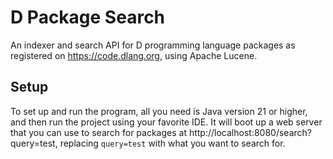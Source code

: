 # D Package Search

An indexer and search API for D programming language packages as registered on https://code.dlang.org, using Apache Lucene.

## Setup

To set up and run the program, all you need is Java version 21 or higher, and then run the project using your favorite IDE. It will boot up a web server that you can use to search for packages at http://localhost:8080/search?query=test, replacing `query=test` with what you want to search for.
